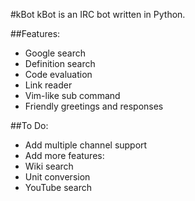 #kBot
kBot is an IRC bot written in Python.

##Features:
- Google search
- Definition search
- Code evaluation
- Link reader
- Vim-like sub command
- Friendly greetings and responses

##To Do:
- Add multiple channel support
- Add more features:
 - Wiki search
 - Unit conversion
 - YouTube search
